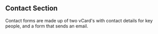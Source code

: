 ## Contact Section
Contact forms are made up of two vCard's with contact details for key people, and a form that sends an email.
